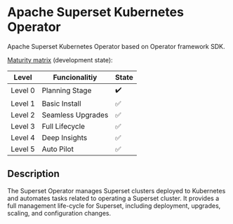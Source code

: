 # Apache Superset Kubernetes Operator

Apache Superset Kubernetes Operator based on Operator framework SDK.

[Maturity matrix](https://operatorframework.io/operator-capabilities/) (development state):

| Level | Funcionalitiy |  State |
|-------|---------------|-------------------|
| Level 0 | Planning Stage    | :heavy_check_mark: |
| Level 1 | Basic Install     | :white_check_mark: |
| Level 2 | Seamless Upgrades | :white_check_mark: |
| Level 3 | Full Lifecycle    | :white_check_mark: |
| Level 4 | Deep Insights     | :white_check_mark: |
| Level 5 | Auto Pilot        | :white_check_mark: |

## Description
The Superset Operator manages Superset clusters deployed to Kubernetes and automates tasks related to operating a Superset cluster. 
It provides a full management life-cycle for Superset, including deployment, upgrades, scaling, and configuration changes.